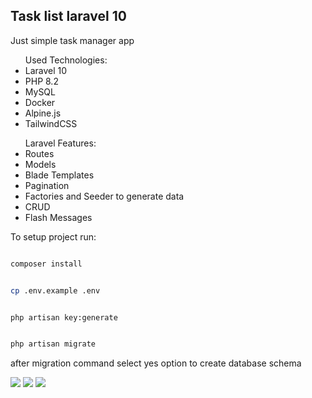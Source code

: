 
## Task list laravel 10

Just simple task manager app

<ul>Used Technologies:
    <li>Laravel 10</li>
    <li>PHP 8.2</li>
    <li>MySQL</li>
    <li>Docker</li>
    <li>Alpine.js</li>
    <li>TailwindCSS</li>
</ul>
<ul>Laravel Features:
    <li>Routes</li>
    <li>Models</li>
    <li>Blade Templates</li>
    <li>Pagination</li>
    <li>Factories and Seeder to generate data</li>
    <li>CRUD</li>
    <li>Flash Messages</li>
</ul>
To setup project run:

```sh

composer install

```

```sh

cp .env.example .env

```

```sh

php artisan key:generate

```

```sh

php artisan migrate

```

after migration command select yes option to create database schema

    
<img src="https://github.com/Yessenali-Yerkebulan/task-list-laravel/assets/113698340/974b6ad3-063e-4e56-984f-5bf015f17d3c">
<img src="https://github.com/Yessenali-Yerkebulan/task-list-laravel/assets/113698340/c5df40ac-1137-47bd-b74e-70c773cda480">
<img src="https://github.com/Yessenali-Yerkebulan/task-list-laravel/assets/113698340/47bc3058-6304-4df0-a2b8-a11e02c8f3cf">
